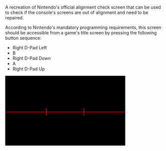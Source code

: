 A recreation of Nintendo's official alignment check screen that can be used to check if the console's screens are out of alignment and need to be repaired. 

According to Nintendo's mandatory programming requirements, this screen should be accessible from a game's title screen by pressing the following button sequence:

- Right D-Pad Left
- B
- Right D-Pad Down
- A
- Right D-Pad Up

![Preview Image](preview.png)
